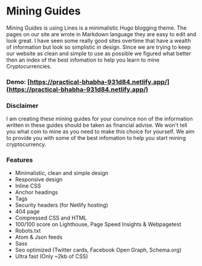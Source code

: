 # Mining Guides

Mining Guides is using Lines is a minimalistic Hugo blogging theme. The pages on our site are wrote in Markdown language they are easy to edit and look great. I have seen some really good sites overtime that have a wealth of information but look so simplistic in design. Since we are trying to keep our website as clean and simple to use as possible we figured what better then an index of the best infomation to help you learn to mine Cryptocurrencies.

### Demo: [https://practical-bhabha-931d84.netlify.app/](https://practical-bhabha-931d84.netlify.app/)

### Disclaimer

I am creating these mining guides for your convince non of the information written in these guides should be taken as financial advise. We won't tell you what coin to mine as you need to make this choice for yourself. We aim to provide you with some of the best infomation to help you start mining cryptocurrency.

### Features

- Minimalistic, clean and simple design
- Responsive design
- Inline CSS
- Anchor headings
- Tags
- Security headers (for Netlify hosting)
- 404 page
- Compressed CSS and HTML
- 100/100 score on Lighthouse, Page Speed Insights & Webpagetest
- Robots.txt
- Atom & Json feeds
- Sass
- Seo optimized (Twitter cards, Facebook Open Graph, Schema.org)
- Ultra fast (Only ~2kb of CSS)

